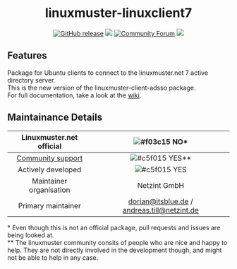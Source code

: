<h1 align="center">
  linuxmuster-linuxclient7
</h1>

<p align="center">
  <a href="https://github.com/linuxmuster/linuxmuster-linuxclient7/releases/latest"><img src="https://img.shields.io/github/v/release/linuxmuster/linuxmuster-linuxclient7?logo=github&logoColor=white" alt="GitHub release"/></a>
  <a href="https://github.com/linuxmuster/linuxmuster-linuxclient7/actions/workflows/release.yml"><img src="https://github.com/linuxmuster/linuxmuster-linuxclient7/workflows/Build%20Release/badge.svg" /></a>
  <a href="https://ask.linuxmuster.net"><img src="https://img.shields.io/discourse/users?logo=discourse&amp;logoColor=white&amp;server=https%3A%2F%2Fask.linuxmuster.net" alt="Community Forum" /></a>
  <a href="https://www.gnu.org/licenses/agpl-3.0"><img src="https://img.shields.io/badge/License-AGPL%20v3-blue.svg" /></a>
</p>

## Features    
Package for Ubuntu clients to connect to the linuxmuster.net 7 active directory server.  
This is the new version of the linuxmuster-client-adsso package.  
For full documentation, take a look at the [wiki](https://github.com/linuxmuster/linuxmuster-linuxclient7/wiki).

## Maintainance Details
    
Linuxmuster.net official | ![#f03c15](https://via.placeholder.com/15/f03c15/000000?text=+)  NO*
:---: | :---: 
[Community support](https://ask.linuxmuster.net) | ![#c5f015](https://via.placeholder.com/15/c5f015/000000?text=+)  YES**
Actively developed | ![#c5f015](https://via.placeholder.com/15/c5f015/000000?text=+)  YES
Maintainer organisation |  Netzint GmbH  
Primary maintainer | dorian@itsblue.de / andreas.till@netzint.de  
    
\* Even though this is not an official package, pull requests and issues are being looked at.  
** The linuxmuster community consits of people who are nice and happy to help. They are not directly involved in the development though, and might not be able to help in any case.
